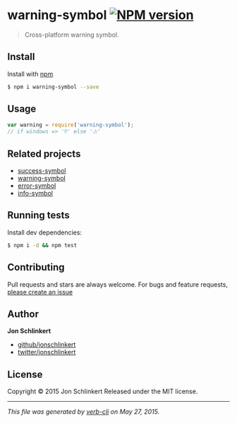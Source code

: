 # warning-symbol [![NPM version](https://badge.fury.io/js/warning-symbol.svg)](http://badge.fury.io/js/warning-symbol)

> Cross-platform warning symbol.

## Install

Install with [npm](https://www.npmjs.com/)

```sh
$ npm i warning-symbol --save
```

## Usage

```js
var warning = require('warning-symbol');
// if windows => '‼' else '⚠'
```

## Related projects

* [success-symbol](https://github.com/jonschlinkert/success-symbol)
* [warning-symbol](https://github.com/jonschlinkert/warning-symbol)
* [error-symbol](https://github.com/jonschlinkert/error-symbol)
* [info-symbol](https://github.com/jonschlinkert/info-symbol)

## Running tests

Install dev dependencies:

```sh
$ npm i -d && npm test
```

## Contributing

Pull requests and stars are always welcome. For bugs and feature requests, [please create an issue](https://github.com/jonschlinkert/warning-symbol/issues/new)

## Author

**Jon Schlinkert**

+ [github/jonschlinkert](https://github.com/jonschlinkert)
+ [twitter/jonschlinkert](http://twitter.com/jonschlinkert)

## License

Copyright © 2015 Jon Schlinkert
Released under the MIT license.

***

_This file was generated by [verb-cli](https://github.com/assemble/verb-cli) on May 27, 2015._